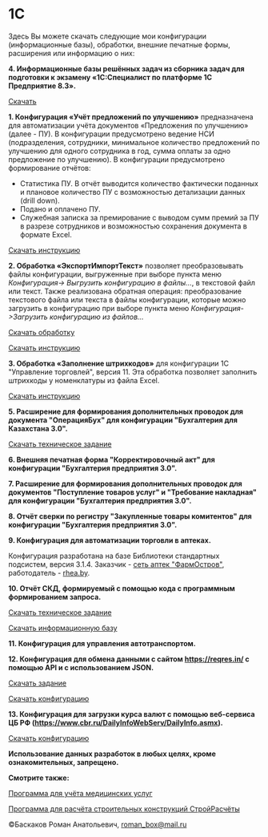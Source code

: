 # 1C
Здесь Вы можете скачать следующие мои конфигурации (информационные базы), обработки, внешние печатные формы, расширения или информацию о них:

**4. Информационные базы решённых задач из сборника задач для подготовки к экзамену «1С:Специалист по платформе 1С Предприятие 8.3».**

[Скачать](https://github.com/RBaskakov/1C/tree/master/1%D0%A1%20%D0%A1%D0%BF%D0%B5%D1%86%D0%B8%D0%B0%D0%BB%D0%B8%D1%81%D1%82)

**1. Конфигурация «Учёт предложений по улучшению»** предназначена для автоматизации учёта документов «Предложения по улучшению» (далее - ПУ). В конфигурации предусмотрено ведение НСИ (подразделения, сотрудники, минимальное количество предложений по улучшению для одного сотрудника в год, сумма оплаты за одно предложение по улучшению). В конфигурации предусмотрено формирование отчётов: 
  - Статистика ПУ. В отчёт выводится количество фактически поданных и плановое количество ПУ с возможностью детализации данных (drill down).
  - Подано и оплачено ПУ.
  - Служебная записка за премирование с выводом сумм премий за ПУ в разрезе сотрудников и возможностью сохранения документа в формате Excel.
  
[Скачать инструкцию](https://github.com/RBaskakov/1C/blob/master/UchetPU/ИнструкцияДляУчётПУ.pdf)

**2. Обработка «ЭкспортИмпортТекст»** позволяет преобразовывать файлы конфигурации, выгруженные при выборе пункта меню *Конфигурация-> Выгрузить конфигурацию в файлы...*, в текстовой файл или текст. Также реализована обратная операция: преобразование текстового файла или текста в файлы конфигурации, которые можно загрузить в конфигурацию при выборе пункта меню *Конфигурация->Загрузить конфигурацию из файлов...*

[Скачать обработку](https://github.com/RBaskakov/1C/blob/master/ExportImport/ЭкспортИмпортТекст.epf)

[Скачать инструкцию](https://github.com/RBaskakov/1C/blob/master/ExportImport/ИнструкцияДляЭкспортИмпортТекст.pdf)

**3. Обработка «Заполнение штрихкодов»** для конфигурации 1С "Управление торговлей", версия 11. Эта обработка позволяет заполнить штрихкоды у номенклатуры из файла Excel.

[Скачать инструкцию](https://github.com/RBaskakov/1C/blob/master/ИнструкцияДляЗаполнениеШтрихкодов.pdf)

**5. Расширение для формирования дополнительных проводок для документа "ОперацияБух" для конфигурации "Бухгалтерия для Казахстана 3.0".**

[Скачать техническое задание](https://github.com/RBaskakov/1C/blob/master/%D0%A2%D0%97%20%D0%BD%D0%B0%20%D1%80%D0%B0%D1%81%D1%88%D0%B8%D1%80%D0%B5%D0%BD%D0%B8%D0%B5%20%D0%B4%D0%BB%D1%8F%20%D0%B1%D1%83%D1%85%D0%B3%D0%B0%D0%BB%D1%82%D0%B5%D1%80%D0%B8%D0%B8%20%D0%B4%D0%BB%D1%8F%20%D0%9A%D0%B0%D0%B7%D0%B0%D1%85%D1%81%D1%82%D0%B0%D0%BD%D0%B0.pdf)

**6. Внешняя печатная форма "Корректировочный акт" для конфигурации "Бухгалтерия предприятия 3.0".**

**7. Расширение для формирования дополнительных проводок для документов "Поступление товаров услуг" и "Требование накладная" для конфигурации "Бухгалтерия предприятия 3.0".**

**8. Отчёт сверки по регистру "Закупленные товары комитентов" для конфигурации "Бухгалтерия предприятия 3.0".**

**9. Конфигурация для автоматизации торговли в аптеках.**

Конфигурация разработана на базе Библиотеки стандартных подсистем, версия 3.1.4. Заказчик - [сеть аптек "ФармОстров"](http://фармостров.бел), работодатель - [rhea.by](http://rhea.by). 

**10. Отчёт СКД, формируемый с помощью кода с программным формированием запроса.**

[Скачать техническое задание](https://github.com/RBaskakov/1C/blob/master/%D0%A2%D0%B5%D1%81%D1%82%D1%8B/%D0%A2%D0%B5%D1%81%D1%82%20%D0%BF%D1%80%D0%BE%D1%81%D1%82%D0%BE%D0%B9/%D0%A2%D0%B5%D1%81%D1%82%D0%BE%D0%B2%D0%BE%D0%B5%20%D0%B7%D0%B0%D0%B4%D0%B0%D0%BD%D0%B8%D0%B5%20%D0%B4%D0%BB%D1%8F%20%D0%BF%D1%80%D0%BE%D0%B3%D1%80%D0%B0%D0%BC%D0%BC%D0%B8%D1%81%D1%82%D0%B0%201%D0%A1.pdf)

[Скачать информационную базу](https://github.com/RBaskakov/1C/blob/master/%D0%A2%D0%B5%D1%81%D1%82%D1%8B/%D0%A2%D0%B5%D1%81%D1%82%20%D0%BF%D1%80%D0%BE%D1%81%D1%82%D0%BE%D0%B9/%D0%A2%D0%B5%D1%81%D1%82.dt)

**11. Конфигурация для управления автотранспортом.**

**12. Конфигурация для обмена данными с сайтом https://reqres.in/ с помощью API и с использованием JSON.**

[Скачать задание](https://github.com/RBaskakov/1C/blob/master/%D0%A2%D0%B5%D1%81%D1%82%D1%8B/%D0%A2%D0%B5%D1%81%D1%82%20reqres.in/%D0%A2%D0%B5%D1%81%D1%82_reqres.in.pdf)

[Скачать конфигурацию](https://github.com/RBaskakov/1C/blob/master/%D0%A2%D0%B5%D1%81%D1%82%D1%8B/%D0%A2%D0%B5%D1%81%D1%82%20reqres.in/%D0%A2%D0%B5%D1%81%D1%82_reqres.in.cf)

**13. Конфигурация для загрузки курса валют с помощью веб-сервиса ЦБ РФ (https://www.cbr.ru/DailyInfoWebServ/DailyInfo.asmx).**

[Скачать конфигурацию](https://github.com/RBaskakov/1C/blob/master/%D0%A2%D0%B5%D1%81%D1%82%D1%8B/%D0%97%D0%B0%D0%B3%D1%80%D1%83%D0%B7%D0%BA%D0%B0%D0%9A%D1%83%D1%80%D1%81%D0%BE%D0%B2%D0%92%D0%B0%D0%BB%D1%8E%D1%82.cf)

**Использование данных разработок в любых целях, кроме ознакомительных, запрещено.**

**Смотрите также:**

[Программа для учёта медицинских услуг](https://github.com/RBaskakov/UchetMU)

[Программа для расчёта строительных конструкций СтройРасчёты](https://github.com/RBaskakov/Stroy)

©Баскаков Роман Анатольевич, roman_box@mail.ru
